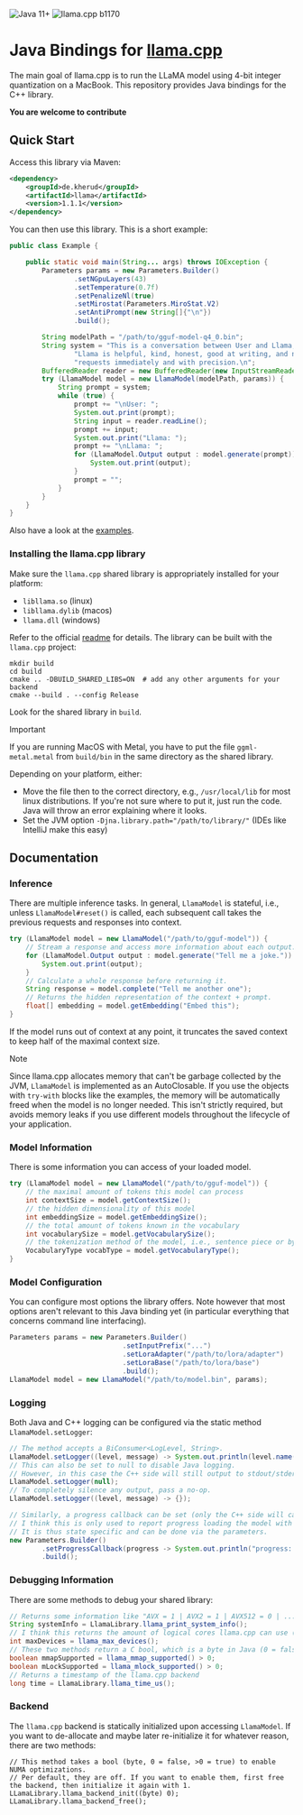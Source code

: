 ![Java 11+](https://img.shields.io/badge/Java-11%2B-informational)
![llama.cpp b1170](https://img.shields.io/badge/llama.cpp-%23b1204-informational)

# Java Bindings for [llama.cpp](https://github.com/ggerganov/llama.cpp)

The main goal of llama.cpp is to run the LLaMA model using 4-bit integer quantization on a MacBook.
This repository provides Java bindings for the C++ library.

**You are welcome to contribute**

## Quick Start

Access this library via Maven:

```xml
<dependency>
    <groupId>de.kherud</groupId>
    <artifactId>llama</artifactId>
    <version>1.1.1</version>
</dependency>
```

You can then use this library. This is a short example: 

```java
public class Example {

    public static void main(String... args) throws IOException {
        Parameters params = new Parameters.Builder()
                .setNGpuLayers(43)
                .setTemperature(0.7f)
                .setPenalizeNl(true)
                .setMirostat(Parameters.MiroStat.V2)
                .setAntiPrompt(new String[]{"\n"})
                .build();

        String modelPath = "/path/to/gguf-model-q4_0.bin";
        String system = "This is a conversation between User and Llama, a friendly chatbot.\n" +
                "Llama is helpful, kind, honest, good at writing, and never fails to answer any " +
                "requests immediately and with precision.\n";
        BufferedReader reader = new BufferedReader(new InputStreamReader(System.in, StandardCharsets.UTF_8));
        try (LlamaModel model = new LlamaModel(modelPath, params)) {
            String prompt = system;
            while (true) {
                prompt += "\nUser: ";
                System.out.print(prompt);
                String input = reader.readLine();
                prompt += input;
                System.out.print("Llama: ");
                prompt += "\nLlama: ";
                for (LlamaModel.Output output : model.generate(prompt)) {
                    System.out.print(output);
                }
                prompt = "";
            }
        }
    }
}
```

Also have a look at the [examples](src/test/java/examples).

### Installing the llama.cpp library

Make sure the `llama.cpp` shared library is appropriately installed for your platform:

- `libllama.so` (linux)
- `libllama.dylib` (macos)
- `llama.dll` (windows)

Refer to the official [readme](https://github.com/ggerganov/llama.cpp#build) for details.
The library can be built with the `llama.cpp` project:

```shell
mkdir build
cd build
cmake .. -DBUILD_SHARED_LIBS=ON  # add any other arguments for your backend
cmake --build . --config Release
```

Look for the shared library in `build`.

> [!IMPORTANT]
> If you are running MacOS with Metal, you have to put the file `ggml-metal.metal` from `build/bin` in the same directory as the shared library.

Depending on your platform, either:

- Move the file then to the correct directory, e.g., `/usr/local/lib` for most linux distributions. 
If you're not sure where to put it, just run the code. Java will throw an error explaining where it looks.
- Set the JVM option `-Djna.library.path="/path/to/library/"` (IDEs like IntelliJ make this easy)

## Documentation


### Inference

There are multiple inference tasks. In general, `LlamaModel` is stateful, i.e., unless `LlamaModel#reset()` is called,
each subsequent call takes the previous requests and responses into context.

```java
try (LlamaModel model = new LlamaModel("/path/to/gguf-model")) {
    // Stream a response and access more information about each output.
    for (LlamaModel.Output output : model.generate("Tell me a joke.")) {
        System.out.print(output);
    }
    // Calculate a whole response before returning it.
    String response = model.complete("Tell me another one");
    // Returns the hidden representation of the context + prompt.
    float[] embedding = model.getEmbedding("Embed this");
}
```

If the model runs out of context at any point, it truncates the saved context to keep half of the maximal context size.

> [!NOTE]
> Since llama.cpp allocates memory that can't be garbage collected by the JVM, `LlamaModel` is implemented as an
> AutoClosable. If you use the objects with `try-with` blocks like the examples, the memory will be automatically
> freed when the model is no longer needed. This isn't strictly required, but avoids memory leaks if you use different
> models throughout the lifecycle of your application.

### Model Information

There is some information you can access of your loaded model.

```java
try (LlamaModel model = new LlamaModel("/path/to/gguf-model")) {
    // the maximal amount of tokens this model can process
    int contextSize = model.getContextSize();
    // the hidden dimensionality of this model 
    int embeddingSize = model.getEmbeddingSize();
    // the total amount of tokens known in the vocabulary
    int vocabularySize = model.getVocabularySize();
    // the tokenization method of the model, i.e., sentence piece or byte pair encoding
    VocabularyType vocabType = model.getVocabularyType();
}
```

### Model Configuration

You can configure most options the library offers.
Note however that most options aren't relevant to this Java binding yet (in particular everything that concerns command line interfacing).

```java
Parameters params = new Parameters.Builder()
                            .setInputPrefix("...")
                            .setLoraAdapter("/path/to/lora/adapter")
                            .setLoraBase("/path/to/lora/base")
                            .build();
LlamaModel model = new LlamaModel("/path/to/model.bin", params);
```

### Logging

Both Java and C++ logging can be configured via the static method `LlamaModel.setLogger`:

```java
// The method accepts a BiConsumer<LogLevel, String>.
LlamaModel.setLogger((level, message) -> System.out.println(level.name() + ": " + message));
// This can also be set to null to disable Java logging.
// However, in this case the C++ side will still output to stdout/stderr.
LlamaModel.setLogger(null);
// To completely silence any output, pass a no-op.
LlamaModel.setLogger((level, message) -> {});

// Similarly, a progress callback can be set (only the C++ side will call this).
// I think this is only used to report progress loading the model with a value of 0-1.
// It is thus state specific and can be done via the parameters.
new Parameters.Builder()
        .setProgressCallback(progress -> System.out.println("progress: " + progress))
        .build();
```

### Debugging Information

There are some methods to debug your shared library:

```java
// Returns some information like "AVX = 1 | AVX2 = 1 | AVX512 = 0 | ...".
String systemInfo = LlamaLibrary.llama_print_system_info();
// I think this returns the amount of logical cores llama.cpp can use (not completely sure though).
int maxDevices = llama_max_devices();
// These two methods return a C bool, which is a byte in Java (0 = false, >0 = true).
boolean mmapSupported = llama_mmap_supported() > 0;
boolean mLockSupported = llama_mlock_supported() > 0;
// Returns a timestamp of the llama.cpp backend 
long time = LlamaLibrary.llama_time_us();
```

### Backend

The `llama.cpp` backend is statically initialized upon accessing `LlamaModel`. If you want to de-allocate and maybe 
later re-initialize it for whatever reason, there are two methods: 

```
// This method takes a bool (byte, 0 = false, >0 = true) to enable NUMA optimizations.
// Per default, they are off. If you want to enable them, first free the backend, then initialize it again with 1.
LLamaLibrary.llama_backend_init((byte) 0);
LLamaLibrary.llama_backend_free();
```
